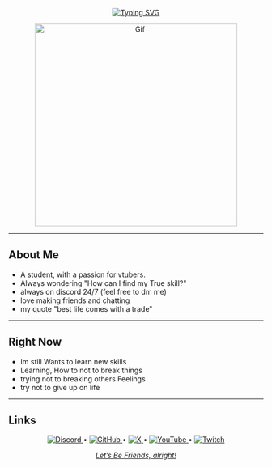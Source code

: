 <p align="center">
<a href="https://git.io/typing-svg"><img src="https://readme-typing-svg.demolab.com?font=Fira+Code&duration=2000&pause=2500&color=CB54FF&center=true&vCenter=true&width=435&lines=Hi%2C+Im+Mashiro+(+KuroShiro+);Im+a+skill+Learner-;Feel+free+to+chat+with+me..." alt="Typing SVG" /></a>
</p>
<p align="center">
 <img src="https://media1.tenor.com/m/8GRv4uCc3OsAAAAd/kyoro-kyouya.gif" height="400" width="400" alt="Gif" />
</p>

---

##  About Me

- A student, with a passion for vtubers.
- Always wondering "How can I find my True skill?"
- always on discord 24/7 (feel free to dm me)
- love making friends and chatting
- my quote "best life comes with a trade"

---

##  Right Now

- Im still Wants to learn new skills
- Learning, How to not to break things
- trying not to breaking others Feelings
- try not to give up on life

---

## Links

<p align="center">
  <a href="https://discord.com/users/kdarknezz" target="_blank">
    <img alt="Discord" src="https://img.shields.io/badge/Mashiro%23-5865F2?style=for-the-badge&logo=discord&logoColor=white"/>
  </a>
  <span> • </span>
  <a href="https://github.com/KDarknezz" target="_blank">
    <img alt="GitHub" src="https://img.shields.io/badge/GitHub-181717?style=for-the-badge&logo=github&logoColor=white"/>
  </a>
  <span> • </span>
  <a href="https://x.com/Darknezz527_" target="_blank">
    <img alt="X" src="https://img.shields.io/badge/Kdarknezz-3b393a?style=for-the-badge&logo=X&logoColor=white"/>
  </a>
  <span> • </span>
 <a href="https://www.youtube.com/@KDarknezz" target="_blank">
    <img alt="YouTube" src="https://img.shields.io/badge/YouTube-FF0000?style=for-the-badge&logo=youtube&logoColor=white"/>
  </a>
  <span> • </span>
  <a href="https://www.twitch.tv/kdarknezz" target="_blank">
    <img alt="Twitch" src="https://img.shields.io/badge/Twitch-9146FF?style=for-the-badge&logo=twitch&logoColor=white"/>
</p>
<p align="center"><i>Let’s Be Friends, alright!</i></p>


